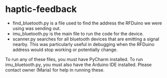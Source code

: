 # haptic-feedback
- find_bluetooth.py is a file used to find the address the RFDuino we were using was sending out. 
- imu_bluetooth.py is the main file to run the code for the device.
- scanner.py searches for all bluetooth devices that are emitting a signal nearby. This was particularly useful in debugging when the RFDuino address would stop working or potentially change.

To run any of these files, you must have PyCharm installed. To run imu_bluetooth.py, you must also have the Arduino IDE installed. Please contact owner (Maria) for help in running these. 
